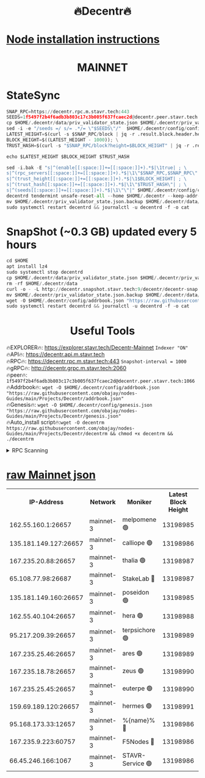 <h1 align="center"> 🔥Decentr🔥</h1>

[Node installation instructions](https://github.com/obajay/nodes-Guides/tree/main/Projects/Decentr)
=
<h1 align="center"> MAINNET</h1>

# StateSync
```python
SNAP_RPC=https://decentr.rpc.m.stavr.tech:443
SEEDS=1f5497f2b4f6adb3b803c17c3b005f637fcaec2d@decentr.peer.stavr.tech:1066
cp $HOME/.decentr/data/priv_validator_state.json $HOME/.decentr/priv_validator_state.json.backup
sed -i -e "/seeds =/ s/= .*/= \"$SEEDS\"/"  $HOME/.decentr/config/config.toml
LATEST_HEIGHT=$(curl -s $SNAP_RPC/block | jq -r .result.block.header.height); \
BLOCK_HEIGHT=$((LATEST_HEIGHT - 1000)); \
TRUST_HASH=$(curl -s "$SNAP_RPC/block?height=$BLOCK_HEIGHT" | jq -r .result.block_id.hash)

echo $LATEST_HEIGHT $BLOCK_HEIGHT $TRUST_HASH

sed -i.bak -E "s|^(enable[[:space:]]+=[[:space:]]+).*$|\1true| ; \
s|^(rpc_servers[[:space:]]+=[[:space:]]+).*$|\1\"$SNAP_RPC,$SNAP_RPC\"| ; \
s|^(trust_height[[:space:]]+=[[:space:]]+).*$|\1$BLOCK_HEIGHT| ; \
s|^(trust_hash[[:space:]]+=[[:space:]]+).*$|\1\"$TRUST_HASH\"| ; \
s|^(seeds[[:space:]]+=[[:space:]]+).*$|\1\"\"|" $HOME/.decentr/config/config.toml
decentrd tendermint unsafe-reset-all --home $HOME/.decentr --keep-addr-book
mv $HOME/.decentr/priv_validator_state.json.backup $HOME/.decentr/data/priv_validator_state.json
sudo systemctl restart decentrd && journalctl -u decentrd -f -o cat
```
# SnapShot (~0.3 GB) updated every 5 hours
```python
cd $HOME
apt install lz4
sudo systemctl stop decentrd
cp $HOME/.decentr/data/priv_validator_state.json $HOME/.decentr/priv_validator_state.json.backup
rm -rf $HOME/.decentr/data
curl -o - -L http://decentr.snapshot.stavr.tech:9/decentr/decentr-snap.tar.lz4 | lz4 -c -d - | tar -x -C $HOME/.decentr --strip-components 2
mv $HOME/.decentr/priv_validator_state.json.backup $HOME/.decentr/data/priv_validator_state.json
wget -O $HOME/.decentr/config/addrbook.json "https://raw.githubusercontent.com/obajay/nodes-Guides/main/Projects/Decentr/addrbook.json"
sudo systemctl restart decentrd && journalctl -u decentrd -f -o cat
```

 <h1 align="center"> Useful Tools</h1>

🔥EXPLORER🔥:     https://explorer.stavr.tech/Decentr-Mainnet        `Indexer "ON"` \
🔥API🔥:          https://decentr.api.m.stavr.tech \
🔥RPC🔥:          https://decentr.rpc.m.stavr.tech:443              `Snapshot-interval = 1000` \
🔥gRPC🔥:         http://decentr.grpc.m.stavr.tech:2060 \
🔥peer🔥:         `1f5497f2b4f6adb3b803c17c3b005f637fcaec2d@decentr.peer.stavr.tech:1066` \
🔥Addrbook🔥:  `wget -O $HOME/.decentr/config/addrbook.json "https://raw.githubusercontent.com/obajay/nodes-Guides/main/Projects/Decentr/addrbook.json"` \
🔥Genesis🔥:  `wget -O $HOME/.decentr/config/genesis.json "https://raw.githubusercontent.com/obajay/nodes-Guides/main/Projects/Decentr/genesis.json"` \
🔥Auto_install script🔥:`wget -O decentrm https://raw.githubusercontent.com/obajay/nodes-Guides/main/Projects/Decentr/decentrm && chmod +x decentrm && ./decentrm`

<details>
<summary>RPC Scanning</summary>

<h2 align="center"> We scan nodes in real time every 4 hours. And we provide the final result of RPC endpoints.
We cannot influence the operation of these nodes in any way. </h2>


```python
If Voting Power is higher than 0 --> then the Node is a validator of the network and may be subject to attack and be a potential threat to the chain.
```
```python
We marked such validators with a red symbol
```

</details>

[raw Mainnet json](https://rpc-check.decentrm.stavr.tech/decentrm/rpc-decentrm-result.json)
=



<table><tr><th>IP-Address</th><th>Network</th><th>Moniker</th><th>Latest Block Height</th><th>Earliest Block Height</th><th>Catching Up</th><th>Tx Index</th><th>Voting Power</th><th>Scan Time</th></tr><tr><td>162.55.160.1:26657</td><td>mainnet-3</td><td>melpomene 🟢</td><td>13198985</td><td>1688950</td><td>False</td><td>on</td><td>0</td><td>2024-03-06T13:04:30.598156189UTC</td></tr><tr><td>135.181.149.127:26657</td><td>mainnet-3</td><td>calliope 🟢</td><td>13198986</td><td>1688950</td><td>False</td><td>on</td><td>0</td><td>2024-03-06T13:04:32.975033667UTC</td></tr><tr><td>167.235.20.88:26657</td><td>mainnet-3</td><td>thalia 🟢</td><td>13198987</td><td>1688950</td><td>False</td><td>on</td><td>0</td><td>2024-03-06T13:04:38.448918431UTC</td></tr><tr><td>65.108.77.98:26687</td><td>mainnet-3</td><td>StakeLab 🔴</td><td>13198987</td><td>1688950</td><td>False</td><td>on</td><td>5504804</td><td>2024-03-06T13:04:38.751001410UTC</td></tr><tr><td>135.181.149.160:26657</td><td>mainnet-3</td><td>poseidon 🟢</td><td>13198985</td><td>1688950</td><td>False</td><td>on</td><td>0</td><td>2024-03-06T13:04:43.153076526UTC</td></tr><tr><td>162.55.40.104:26657</td><td>mainnet-3</td><td>hera 🟢</td><td>13198988</td><td>1688950</td><td>False</td><td>on</td><td>0</td><td>2024-03-06T13:04:45.414167647UTC</td></tr><tr><td>95.217.209.39:26657</td><td>mainnet-3</td><td>terpsichore 🟢</td><td>13198989</td><td>1688950</td><td>False</td><td>on</td><td>0</td><td>2024-03-06T13:04:49.806680666UTC</td></tr><tr><td>167.235.25.46:26657</td><td>mainnet-3</td><td>ares 🟢</td><td>13198989</td><td>1688950</td><td>False</td><td>on</td><td>0</td><td>2024-03-06T13:04:54.107568362UTC</td></tr><tr><td>167.235.18.78:26657</td><td>mainnet-3</td><td>zeus 🟢</td><td>13198990</td><td>1688950</td><td>False</td><td>on</td><td>0</td><td>2024-03-06T13:04:56.361186633UTC</td></tr><tr><td>167.235.25.45:26657</td><td>mainnet-3</td><td>euterpe 🟢</td><td>13198990</td><td>1688950</td><td>False</td><td>on</td><td>0</td><td>2024-03-06T13:04:58.612315699UTC</td></tr><tr><td>159.69.189.120:26657</td><td>mainnet-3</td><td>hermes 🟢</td><td>13198991</td><td>1688950</td><td>False</td><td>on</td><td>0</td><td>2024-03-06T13:05:00.944638557UTC</td></tr><tr><td>95.168.173.33:12657</td><td>mainnet-3</td><td>%{name}% 🔴</td><td>13198986</td><td>8964001</td><td>False</td><td>on</td><td>4278174</td><td>2024-03-06T13:04:33.966779892UTC</td></tr><tr><td>167.235.9.223:60757</td><td>mainnet-3</td><td>F5Nodes 🔴</td><td>13198986</td><td>12380001</td><td>False</td><td>off</td><td>562</td><td>2024-03-06T13:04:34.168669444UTC</td></tr><tr><td>66.45.246.166:1067</td><td>mainnet-3</td><td>STAVR-Service 🟢</td><td>13198986</td><td>13198001</td><td>False</td><td>on</td><td>0</td><td>2024-03-06T13:04:33.509197751UTC</td></tr></table>
